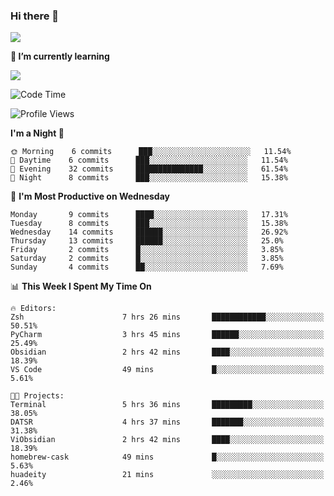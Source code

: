 ### Hi there 👋

<picture>
<source  
  srcset="https://github-readme-stats.vercel.app/api?username=HuaDeity&bg_color=1e1e2e&text_color=cdd6f4&icon_color=cba6f7&title_color=94e2d5&count_private=true&show_icons=true&hide_border=true"
  media="(prefers-color-scheme: dark)"
/>
<source
  srcset="https://github-readme-stats.vercel.app/api?username=HuaDeity&bg_color=eff1f5&text_color=4c4f69&icon_color=8839ef&title_color=179299&count_private=true&show_icons=true&hide_border=true"
  media="(prefers-color-scheme: light), (prefers-color-scheme: no-preference)"
/>
<img src="https://github-readme-stats.vercel.app/api?username=HuaDeity&
bg_color=eff1f5&text_color=4c4f69&icon_color=8839ef&title_color=179299&
count_private=true&show_icons=true&hide_border=true" />
</picture>

**🌱 I’m currently learning**

<picture>
  <source
    srcset="https://github-readme-tech-stack.vercel.app/api/cards?showBorder=false&lineCount=1&theme=catppuccin_mocha&line1=PyTorch,PyTorch,auto"
    media="(prefers-color-scheme: dark)"
  />
  <source
    srcset="https://github-readme-tech-stack.vercel.app/api/cards?showBorder=false&lineCount=1&theme=catppuccin_mocha&line1=PyTorch,PyTorch,auto"
    media="(prefers-color-scheme: light), (prefers-color-scheme: no-preference)"
  />
  <img src="hhttps://github-readme-tech-stack.vercel.app/api/cards?
  showBorder=false&lineCount=1&theme=catppuccin_mocha&line1=PyTorch,
  PyTorch,auto" />
</picture>


<!--START_SECTION:waka-->
![Code Time](http://img.shields.io/badge/Code%20Time-29%20hrs%2031%20mins-blue)

![Profile Views](http://img.shields.io/badge/Profile%20Views-2-blue)

**I'm a Night 🦉** 

```text
🌞 Morning    6 commits      ███░░░░░░░░░░░░░░░░░░░░░░   11.54% 
🌆 Daytime    6 commits      ███░░░░░░░░░░░░░░░░░░░░░░   11.54% 
🌃 Evening    32 commits     ███████████████░░░░░░░░░░   61.54% 
🌙 Night      8 commits      ███░░░░░░░░░░░░░░░░░░░░░░   15.38%

```
📅 **I'm Most Productive on Wednesday** 

```text
Monday       9 commits      ████░░░░░░░░░░░░░░░░░░░░░   17.31% 
Tuesday      8 commits      ███░░░░░░░░░░░░░░░░░░░░░░   15.38% 
Wednesday    14 commits     ██████░░░░░░░░░░░░░░░░░░░   26.92% 
Thursday     13 commits     ██████░░░░░░░░░░░░░░░░░░░   25.0% 
Friday       2 commits      █░░░░░░░░░░░░░░░░░░░░░░░░   3.85% 
Saturday     2 commits      █░░░░░░░░░░░░░░░░░░░░░░░░   3.85% 
Sunday       4 commits      ██░░░░░░░░░░░░░░░░░░░░░░░   7.69%

```


📊 **This Week I Spent My Time On** 

```text
🔥 Editors: 
Zsh                      7 hrs 26 mins       ████████████░░░░░░░░░░░░░   50.51% 
PyCharm                  3 hrs 45 mins       ██████░░░░░░░░░░░░░░░░░░░   25.49% 
Obsidian                 2 hrs 42 mins       ████░░░░░░░░░░░░░░░░░░░░░   18.39% 
VS Code                  49 mins             █░░░░░░░░░░░░░░░░░░░░░░░░   5.61%

🐱‍💻 Projects: 
Terminal                 5 hrs 36 mins       █████████░░░░░░░░░░░░░░░░   38.05% 
DATSR                    4 hrs 37 mins       ███████░░░░░░░░░░░░░░░░░░   31.38% 
ViObsidian               2 hrs 42 mins       ████░░░░░░░░░░░░░░░░░░░░░   18.39% 
homebrew-cask            49 mins             █░░░░░░░░░░░░░░░░░░░░░░░░   5.63% 
huadeity                 21 mins             ░░░░░░░░░░░░░░░░░░░░░░░░░   2.46%

```


<!--END_SECTION:waka-->

<!--
**HuaDeity/HuaDeity** is a ✨ _special_ ✨ repository because its `README.
md` (this file) appears on your GitHub profile.

Here are some ideas to get you started:

- 🔭 I’m currently working on ...
- 🌱 I’m currently learning ...
- 👯 I’m looking to collaborate on ...
- 🤔 I’m looking for help with ...
- 💬 Ask me about ...
- 📫 How to reach me: ...
- 😄 Pronouns: ...
- ⚡ Fun fact: ...
-->
